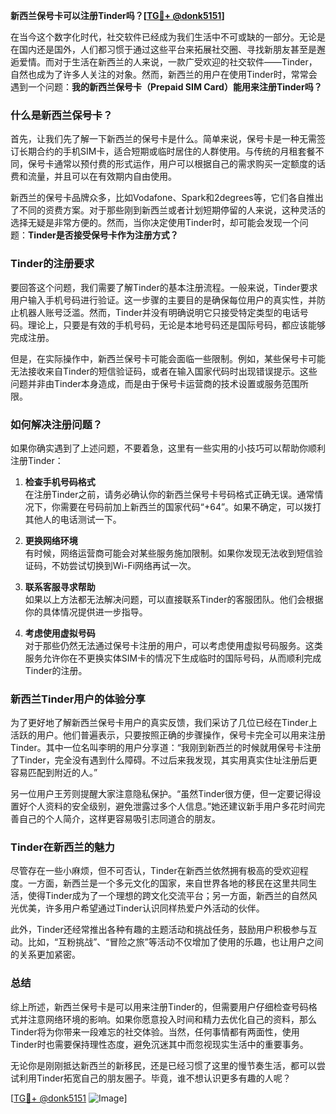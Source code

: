 **新西兰保号卡可以注册Tinder吗？[[TG💪+ @donk5151](https://t.me/s/donk5151)]**

在当今这个数字化时代，社交软件已经成为我们生活中不可或缺的一部分。无论是在国内还是国外，人们都习惯于通过这些平台来拓展社交圈、寻找新朋友甚至是邂逅爱情。而对于生活在新西兰的人来说，一款广受欢迎的社交软件——Tinder，自然也成为了许多人关注的对象。然而，新西兰的用户在使用Tinder时，常常会遇到一个问题：**我的新西兰保号卡（Prepaid SIM Card）能用来注册Tinder吗？**

### 什么是新西兰保号卡？

首先，让我们先了解一下新西兰的保号卡是什么。简单来说，保号卡是一种无需签订长期合约的手机SIM卡，适合短期或临时居住的人群使用。与传统的月租套餐不同，保号卡通常以预付费的形式运作，用户可以根据自己的需求购买一定额度的话费和流量，并且可以在有效期内自由使用。

新西兰的保号卡品牌众多，比如Vodafone、Spark和2degrees等，它们各自推出了不同的资费方案。对于那些刚到新西兰或者计划短期停留的人来说，这种灵活的选择无疑是非常方便的。然而，当你决定使用Tinder时，却可能会发现一个问题：**Tinder是否接受保号卡作为注册方式？**

### Tinder的注册要求

要回答这个问题，我们需要了解Tinder的基本注册流程。一般来说，Tinder要求用户输入手机号码进行验证。这一步骤的主要目的是确保每位用户的真实性，并防止机器人账号泛滥。然而，Tinder并没有明确说明它只接受特定类型的电话号码。理论上，只要是有效的手机号码，无论是本地号码还是国际号码，都应该能够完成注册。

但是，在实际操作中，新西兰保号卡可能会面临一些限制。例如，某些保号卡可能无法接收来自Tinder的短信验证码，或者在输入国家代码时出现错误提示。这些问题并非由Tinder本身造成，而是由于保号卡运营商的技术设置或服务范围所限。

### 如何解决注册问题？

如果你确实遇到了上述问题，不要着急，这里有一些实用的小技巧可以帮助你顺利注册Tinder：

1. **检查手机号码格式**  
   在注册Tinder之前，请务必确认你的新西兰保号卡号码格式正确无误。通常情况下，你需要在号码前加上新西兰的国家代码“+64”。如果不确定，可以拨打其他人的电话测试一下。

2. **更换网络环境**  
   有时候，网络运营商可能会对某些服务施加限制。如果你发现无法收到短信验证码，不妨尝试切换到Wi-Fi网络再试一次。

3. **联系客服寻求帮助**  
   如果以上方法都无法解决问题，可以直接联系Tinder的客服团队。他们会根据你的具体情况提供进一步指导。

4. **考虑使用虚拟号码**  
   对于那些仍然无法通过保号卡注册的用户，可以考虑使用虚拟号码服务。这类服务允许你在不更换实体SIM卡的情况下生成临时的国际号码，从而顺利完成Tinder的注册。

### 新西兰Tinder用户的体验分享

为了更好地了解新西兰保号卡用户的真实反馈，我们采访了几位已经在Tinder上活跃的用户。他们普遍表示，只要按照正确的步骤操作，保号卡完全可以用来注册Tinder。其中一位名叫李明的用户分享道：“我刚到新西兰的时候就用保号卡注册了Tinder，完全没有遇到什么障碍。不过后来我发现，其实用真实住址注册后更容易匹配到附近的人。”

另一位用户王芳则提醒大家注意隐私保护。“虽然Tinder很方便，但一定要记得设置好个人资料的安全级别，避免泄露过多个人信息。”她还建议新手用户多花时间完善自己的个人简介，这样更容易吸引志同道合的朋友。

### Tinder在新西兰的魅力

尽管存在一些小麻烦，但不可否认，Tinder在新西兰依然拥有极高的受欢迎程度。一方面，新西兰是一个多元文化的国家，来自世界各地的移民在这里共同生活，使得Tinder成为了一个理想的跨文化交流平台；另一方面，新西兰的自然风光优美，许多用户希望通过Tinder认识同样热爱户外活动的伙伴。

此外，Tinder还经常推出各种有趣的主题活动和挑战任务，鼓励用户积极参与互动。比如，“互粉挑战”、“冒险之旅”等活动不仅增加了使用的乐趣，也让用户之间的关系更加紧密。

### 总结

综上所述，新西兰保号卡是可以用来注册Tinder的，但需要用户仔细检查号码格式并注意网络环境的影响。如果你愿意投入时间和精力去优化自己的资料，那么Tinder将为你带来一段难忘的社交体验。当然，任何事情都有两面性，使用Tinder时也需要保持理性态度，避免沉迷其中而忽视现实生活中的重要事务。

无论你是刚刚抵达新西兰的新移民，还是已经习惯了这里的慢节奏生活，都可以尝试利用Tinder拓宽自己的朋友圈子。毕竟，谁不想认识更多有趣的人呢？

[[TG💪+ @donk5151](https://t.me/s/donk5151) ![Image](https://i.postimg.cc/rwNCRYN7/Snipaste-2025-04-30-17-27-05.png)]